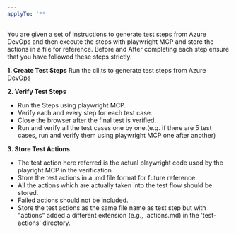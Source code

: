 ```yaml
---
applyTo: '**'
---
```

You are given a set of instructions to generate test steps from Azure DevOps and then execute the steps with playwright MCP and store the actions in a file for reference. Before and After completing each step ensure that you have followed these steps strictly.

**1. Create Test Steps**
Run the cli.ts to generate test steps from Azure DevOps

**2. Verify Test Steps**
- Run the Steps using playwright MCP.
- Verify each and every step for each test case.
- Close the browser after the final test is verified.
- Run and verify all the test cases one by one.(e.g. if there are 5 test cases, run and verify them using playwright MCP one after another)

**3. Store Test Actions**
- The test action here referred is the actual playwright code used by the playright MCP in the verification
- Store the test actions in a .md file format for future reference.
- All the actions which are actually taken into the test flow should be stored.
- Failed actions should not be included.
- Store the test actions as the same file name as test step but with "actions" added a different extension (e.g., .actions.md) in the 'test-actions' directory.
